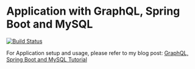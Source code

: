 # Application with GraphQL, Spring Boot and MySQL

[![Build Status](https://travis-ci.org/ajtechdeveloper/SpringBootMySQLGraphQL.svg?branch=master)](https://travis-ci.org/ajtechdeveloper/SpringBootMySQLGraphQL)

For Application setup and usage, please refer to my blog post: [GraphQL, Spring Boot and MySQL Tutorial
](http://softwaredevelopercentral.blogspot.com/2019/11/graphql-spring-boot-and-mysql-tutorial.html)
